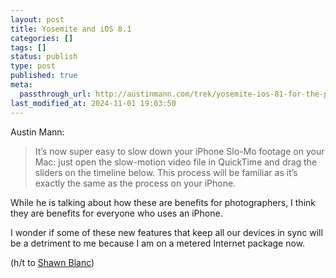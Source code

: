 ```yaml
---
layout: post
title: Yosemite and iOS 8.1
categories: []
tags: []
status: publish
type: post
published: true
meta:
  passthrough_url: http://austinmann.com/trek/yosemite-ios-81-for-the-photographer
last_modified_at: 2024-11-01 19:03:50
---
```


Austin Mann:


>It’s now super easy to slow down your iPhone Slo-Mo footage on your Mac: just open the slow-motion video file in QuickTime and drag the sliders on the timeline below. This process will be familiar as it’s exactly the same as the process on your iPhone.



While he is talking about how these are benefits for photographers, I think they are benefits for everyone who uses an iPhone.


I wonder if some of these new features that keep all our devices in sync will be a detriment to me because I am on a metered Internet package now.


(h/t to 
[Shawn Blanc](http://shawnblanc.net/2014/10/austin-mann-ios-yosemite/))
